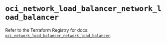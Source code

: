 # `oci_network_load_balancer_network_load_balancer`

Refer to the Terraform Registry for docs: [`oci_network_load_balancer_network_load_balancer`](https://registry.terraform.io/providers/oracle/oci/7.19.0/docs/resources/network_load_balancer_network_load_balancer).

